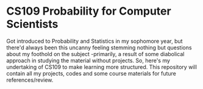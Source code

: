 # CS109 Probability for Computer Scientists

Got introduced to Probability and Statistics in my sophomore year, but there'd always been this uncanny feeling stemming nothing but questions
about my foothold on the subject -primarily, a result of some diabolical approach in studying the material without projects. So, here's my undertaking
of CS109 to make learning more structured. This repository will contain all my projects, codes and some course materials for future references/review. 
